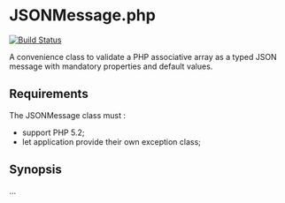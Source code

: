 JSONMessage.php
===
[![Build Status](https://travis-ci.org/laurentszyster/JSONMessage.php.svg)](https://travis-ci.org/laurentszyster/JSONMessage.php)

A convenience class to validate a PHP associative array as a typed JSON message with mandatory properties and default values.

Requirements
---
The JSONMessage class must :

- support PHP 5.2;
- let application provide their own exception class;

Synopsis
---
...
